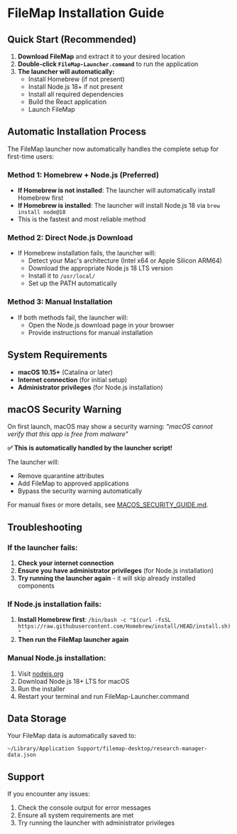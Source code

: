 # FileMap Installation Guide

## Quick Start (Recommended)

1. **Download FileMap** and extract it to your desired location
2. **Double-click `FileMap-Launcher.command`** to run the application
3. **The launcher will automatically:**
   - Install Homebrew (if not present)
   - Install Node.js 18+ if not present
   - Install all required dependencies
   - Build the React application
   - Launch FileMap

## Automatic Installation Process

The FileMap launcher now automatically handles the complete setup for first-time users:

### Method 1: Homebrew + Node.js (Preferred)
- **If Homebrew is not installed**: The launcher will automatically install Homebrew first
- **If Homebrew is installed**: The launcher will install Node.js 18 via `brew install node@18`
- This is the fastest and most reliable method

### Method 2: Direct Node.js Download
- If Homebrew installation fails, the launcher will:
  - Detect your Mac's architecture (Intel x64 or Apple Silicon ARM64)
  - Download the appropriate Node.js 18 LTS version
  - Install it to `/usr/local/`
  - Set up the PATH automatically

### Method 3: Manual Installation
- If both methods fail, the launcher will:
  - Open the Node.js download page in your browser
  - Provide instructions for manual installation

## System Requirements

- **macOS 10.15+** (Catalina or later)
- **Internet connection** (for initial setup)
- **Administrator privileges** (for Node.js installation)

## macOS Security Warning

On first launch, macOS may show a security warning: *"macOS cannot verify that this app is free from malware"*

**✅ This is automatically handled by the launcher script!**

The launcher will:
- Remove quarantine attributes
- Add FileMap to approved applications
- Bypass the security warning automatically

For manual fixes or more details, see [MACOS_SECURITY_GUIDE.md](MACOS_SECURITY_GUIDE.md).

## Troubleshooting

### If the launcher fails:
1. **Check your internet connection**
2. **Ensure you have administrator privileges** (for Node.js installation)
3. **Try running the launcher again** - it will skip already installed components

### If Node.js installation fails:
1. **Install Homebrew first**: `/bin/bash -c "$(curl -fsSL https://raw.githubusercontent.com/Homebrew/install/HEAD/install.sh)"`
2. **Then run the FileMap launcher again**

### Manual Node.js installation:
1. Visit [nodejs.org](https://nodejs.org/)
2. Download Node.js 18+ LTS for macOS
3. Run the installer
4. Restart your terminal and run FileMap-Launcher.command

## Data Storage

Your FileMap data is automatically saved to:
```
~/Library/Application Support/filemap-desktop/research-manager-data.json
```

## Support

If you encounter any issues:
1. Check the console output for error messages
2. Ensure all system requirements are met
3. Try running the launcher with administrator privileges
